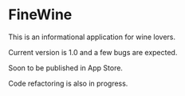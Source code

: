 FineWine
========
This is an informational application for wine lovers.

Current version is 1.0 and a few bugs are expected.

Soon to be published in App Store.

Code refactoring is also in progress.
